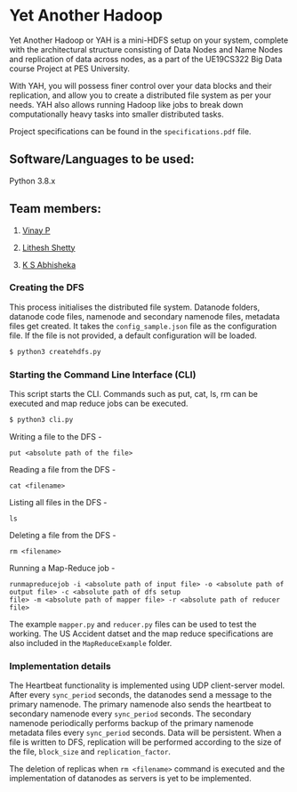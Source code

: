 # Yet Another Hadoop

Yet Another Hadoop or YAH is a mini-HDFS setup on your system, complete with the architectural structure consisting of Data Nodes and Name Nodes and replication of data across nodes, as a part of the UE19CS322 Big Data course Project at PES University.

With YAH, you will possess finer control over your data blocks and their replication, and allow you to create a distributed file system as per your needs. YAH also allows running Hadoop like jobs to break down computationally heavy tasks into smaller distributed tasks.

Project specifications can be found in the `specifications.pdf` file.

## Software/Languages to be used:
Python 3.8.x
## Team members:
1. [Vinay P ](https://github.com/Vinaypnaidu)

2. [Lithesh Shetty ](https://github.com/shettylithesh)

3. [K S Abhisheka ](https://github.com/Abhi-k-s)

### Creating the DFS 
This process initialises the distributed file system. Datanode folders, datanode code files, namenode and secondary namenode files, metadata files get created. It takes the `config_sample.json` file as the configuration file. If the file is not provided, a default configuration will be loaded. 
```bash
$ python3 createhdfs.py
```

### Starting the Command Line Interface (CLI)
This script starts the CLI. Commands such as put, cat, ls, rm can be executed and map reduce jobs can be executed. 
```bash
$ python3 cli.py
```
Writing a file to the DFS -
```
put <absolute path of the file>
```
Reading a file from the DFS -
```
cat <filename>
```
Listing all files in the DFS - 
```
ls
```
Deleting a file from the DFS - 
```
rm <filename>
```
Running a Map-Reduce job - 
```
runmapreducejob -i <absolute path of input file> -o <absolute path of output file> -c <absolute path of dfs setup 
file> -m <absolute path of mapper file> -r <absolute path of reducer file>
```

The example `mapper.py` and `reducer.py` files can be used to test the working. The US Accident datset and the map reduce specifications are also included in the `MapReduceExample` folder.  

### Implementation details
The Heartbeat functionality is implemented using UDP client-server model. After every `sync_period` seconds, the datanodes send a message to the primary namenode. The primary namenode also sends the heartbeat to secondary namenode every `sync_period` seconds. The secondary namenode periodically performs backup of the primary namenode metadata files every `sync_period` seconds. Data will be persistent. When a file is written to DFS, replication will be performed according to the size of the file, `block_size` and `replication_factor`.

The deletion of replicas when `rm <filename>` command is executed and the implementation of datanodes as servers is yet to be implemented.

